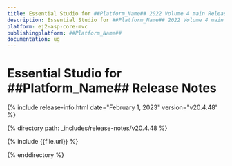 ```yaml
---
title: Essential Studio for ##Platform_Name## 2022 Volume 4 main Release Release Notes  
description: Essential Studio for ##Platform_Name## 2022 Volume 4 main Release Release Notes  
platform: ej2-asp-core-mvc
publishingplatform: ##Platform_Name##
documentation: ug
---
```


# Essential Studio for ##Platform_Name##  Release Notes  

{% include release-info.html date="February 1, 2023"  version="v20.4.48" %} 

{% directory path: _includes/release-notes/v20.4.48 %}

{% include {{file.url}} %}

{% enddirectory %}



